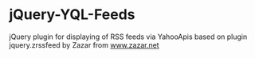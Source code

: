 # jQuery-YQL-Feeds
jQuery plugin for displaying of RSS feeds via YahooApis based on plugin jquery.zrssfeed by Zazar from www.zazar.net
